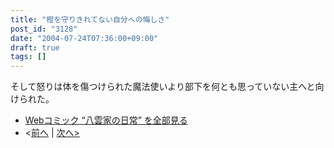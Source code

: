 ```yaml
---
title: "橙を守りきれてない自分への悔しさ"
post_id: "3128"
date: "2004-07-24T07:36:00+09:00"
draft: true
tags: []
---
```


そして怒りは体を傷つけられた魔法使いより部下を何とも思っていない主へと向けられた。

* [Webコミック “八雲家の日常” を全部見る](https://danmaq.com/tag/yakumo-family?order=ASC)
* <[前へ](https://danmaq.com/3127) | [次へ>](https://danmaq.com/3129)
